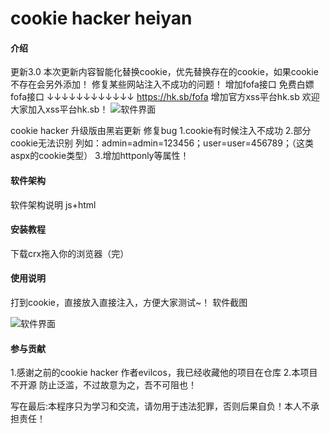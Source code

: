 # cookie hacker heiyan

#### 介绍
更新3.0
本次更新内容智能化替换cookie，优先替换存在的cookie，如果cookie不存在会另外添加！
修复某些网站注入不成功的问题！
增加fofa接口
免费白嫖fofa接口
↓↓↓↓↓↓↓↓↓↓↓↓
https://hk.sb/fofa
增加官方xss平台hk.sb
欢迎大家加入xss平台hk.sb！
![软件界面](https://cookiehacker.com/ck32.png "maun.png")

cookie hacker 升级版由黑岩更新 修复bug
1.cookie有时候注入不成功
2.部分cookie无法识别 列如：admin=admin=123456；user=user=456789；（这类aspx的cookie类型）
3.增加httponly等属性！

#### 软件架构
软件架构说明
js+html


#### 安装教程

下载crx拖入你的浏览器（完）

#### 使用说明

打到cookie，直接放入直接注入，方便大家测试~！
软件截图



![软件界面](https://raw.githubusercontent.com/heiyanmaster/cookiehacker/master/ck123.PNG "maun.png")

#### 参与贡献

1.感谢之前的cookie hacker 作者evilcos，我已经收藏他的项目在仓库
2.本项目不开源 防止泛滥，不过故意为之，吾不可阻也！



写在最后:本程序只为学习和交流，请勿用于违法犯罪，否则后果自负！本人不承担责任！
